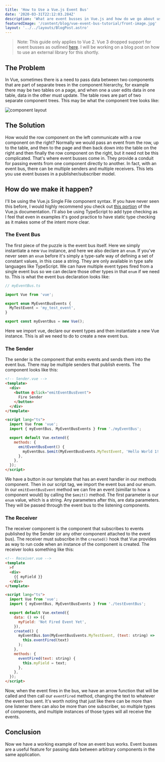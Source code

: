 ```yaml
---
title: 'How to Use a Vue.js Event Bus'
date: '2020-03-31T22:12:03.284Z'
description: 'What are event busses in Vue.js and how do we go about using them?'
featuredImage: '/content/blog/vue-event-bus-tutorial/front-image.jpg'
layout: '../../layouts/BlogPost.astro'
---
```


> Note: This guide only applies to Vue 2. Vue 3 dropped support for event busses as outlined [here](https://v3.vuejs.org/guide/migration/events-api.html#overview).
> I will be working on a blog post on how to use an external library for this shortly.

## The Problem

In Vue, sometimes there is a need to pass data between two components that are part of separate trees in the component hierarchy, for example there may be two tables on a page, and when one a user edits data in one table, data in the other must update. The table rows are part of two separate component trees. This may be what the component tree looks like:

![component layout](./component-layouts.jpg 'Hypothetical Layout of Components')

## The Solution

How would the row component on the left communicate with a row component on the right? Normally we would pass an event from the row, up to the table, and then to the page and then back down into the table on the right and then finally the row component on the right, but it need not be this complicated. That's where event busses come in. They provide a conduit for passing events from one component directly to another. In fact, with an event bus, there can be multiple senders and multiple receivers. This lets you use event busses in a publisher/subscriber model.

## How do we make it happen?

I'll be using the Vue.js Single File component syntax. If you have never seen this before, I would highly recommend you check out [this portion](https://vuejs.org/v2/guide/single-file-components.html) of the Vue.js documentation. I'll also be using TypeScript to add type checking as I feel that even in examples it's good practice to have static type checking as it makes some of the intent more clear.

### The Event Bus

The first piece of the puzzle is the event bus itself. Here we simply instantiate a new `Vue` instance, and here we also declare an `enum`. If you've never seen an `enum` before it's simply a type-safe way of defining a set of constant values, in this case a string. They are only available in type safe languages like TypeScript. We can have multiple event types fired from a single event bus so we can declare those other types in that `enum` if we need to. This is what the event bus declaration looks like:

```ts
// myEventBus.ts

import Vue from 'vue';

export enum MyEventBusEvents {
  MyTestEvent = 'my_test_event',
}

export const myEventBus = new Vue();
```

Here we import vue, declare our event types and then instantiate a new Vue instance. This is all we need to do to create a new event bus.

### The Sender

The sender is the component that emits events and sends them into the event bus. There may be multiple senders that publish events. The component looks like this:

```html
<!-- Sender.vue -->
<template>
  <div>
    <button @click="emitEventBusEvent">
      Fire Sender
    </button>
  </div>
</template>

<script lang="ts">
  import Vue from 'vue';
  import { myEventBus, MyEventBusEvents } from './myEventBus';

  export default Vue.extend({
    methods: {
      emitEventBusEvent() {
        myEventBus.$emit(MyEventBusEvents.MyTestEvent, 'Hello World 1!');
      },
    },
  });
</script>
```

We have a button in our template that has an event handler in our methods component. Then in our script tag, we import the event bus and our enum. In our `emitEventBusEvent` method we can fire an event (simillar to how a component would) by calling the `$emit()` method. The first parameter is our `enum` value, which is a string. Any parameters after this, are data parameters. They will be passed through the event bus to the listening components.

### The Receiver

The receiver component is the component that subscribes to events published by the Sender (or any other component attached to the event bus). The receiver must subscribe in the `created()` hook that Vue provides as way to run code when an instance of the component is created. The receiver looks something like this:

```html
<!-- Receiver.vue -->
<template
  >f
  <div>
    {{ myField }}
  </div>
</template>

<script lang="ts">
  import Vue from 'vue';
  import { myEventBus, MyEventBusEvents } from './testEventBus';

  export default Vue.extend({
    data: () => ({
      myField: 'Not Fired Event Yet',
    }),
    created() {
      myEventBus.$on(MyEventBusEvents.MyTestEvent, (text: string) =>
        this.eventFired(text)
      );
    },
    methods: {
      eventFired(text: string) {
        this.myField = text;
      },
    },
  });
</script>
```

Now, when the event fires in the bus, we have an arrow function that will be called and then call our `eventFired` method, changing the text to whatever the event bus sent. It's worth noting that just like there can be more than one listener there can also be more than one subscriber, so multiple types of components, and multiple instances of those types will all receive the events.

## Conclusion

Now we have a working example of how an event bus works. Event busses are a useful feature for passing data between arbitrary components in the same application.
